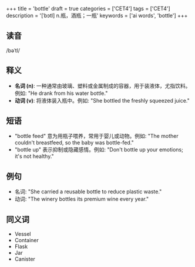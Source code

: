 +++
title = 'bottle'
draft = true
categories = ['CET4']
tags = ['CET4']
description = '[ˈbɔtl] n.瓶，酒瓶；一瓶'
keywords = ['ai words', 'bottle']
+++

## 读音
/bəˈtl/

## 释义
- **名词 (n)**: 一种通常由玻璃、塑料或金属制成的容器，用于装液体，尤指饮料。例如: "He drank from his water bottle."
- **动词 (v)**: 将液体装入瓶中。例如: "She bottled the freshly squeezed juice."

## 短语
- "bottle feed" 意为用瓶子喂养，常用于婴儿或动物。例如: "The mother couldn't breastfeed, so the baby was bottle-fed."
- "bottle up" 表示抑制或隐藏感情。例如: "Don't bottle up your emotions; it's not healthy."

## 例句
- 名词: "She carried a reusable bottle to reduce plastic waste."
- 动词: "The winery bottles its premium wine every year."

## 同义词
- Vessel
- Container
- Flask
- Jar
- Canister
